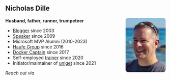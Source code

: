 <!-- .slide: id="bio" -->

## Nicholas Dille

<img src="images/NicholasDille.jpg" style="width: 25%; float: right; border-radius: 8px;" />

**Husband, father, runner, trumpeteer**

- <span class="fa-li"><i class="fa fa-globe"></i></span> [Blogger][1] since 2003
- <span class="fa-li"><i class="fa fa-microphone"></i></span> [Speaker][2] since 2009
- <span class="fa-li"><i class="fa-brands fa-windows"></i></span> Microsoft MVP Alumni (2010-2023)
- <span class="fa-li"><i class="fa fa-briefcase"></i></span> [Haufe Group][3] since 2016
- <span class="fa-li"><i class="fa-brands fa-docker"></i></span> [Docker Captain][4] since 2017
- <span class="fa-li"><i class="fa fa-person-chalkboard"></i></span> Self-employed [trainer][5] since 2020
- <span class="fa-li"><i class="fa fa-user-helmet-safety"></i></span> Initiator/maintainer of [uniget][6] since 2021

<!-- .element: class="fa-ul" style="line-height: 175%;" -->

*Reach out via* [<i class="fa-brands fa-mastodon"></i>][7] [<i class="fa-brands fa-bluesky"></i>][8] [<i class="fa-brands fa-github"></i>][9]

[1]: https://dille.name
[2]: https://dille.name/blog/tags/#Slides
[3]: https://www.docker.com/captains/nicholas-dille
[4]: https://haufegroup.com
[5]: https://dille.name
[6]: https://uniget.dev
[7]: https://freiburg.social/@nicholasdille
[8]: https://bsky.app/profile/nicholasdille.bsky.social
[9]: https://github.com/nicholasdille
